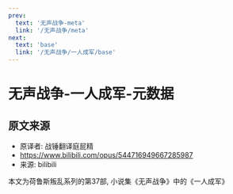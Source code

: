 ```yaml
---
prev:
  text: '无声战争-meta'
  link: '/无声战争/meta'
next:
  text: 'base'
  link: '/无声战争/一人成军/base'
---
```


# 无声战争-一人成军-元数据

## 原文来源

+ 原译者: 战锤翻译庭屁精
+ <https://www.bilibili.com/opus/544716949667285987>
+ 来源: bilibili

本文为荷鲁斯叛乱系列的第37部, 小说集《无声战争》中的《一人成军》


